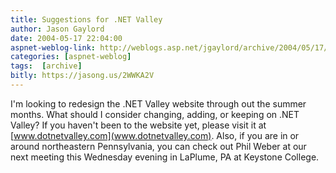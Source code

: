 ```yaml
---
title: Suggestions for .NET Valley
author: Jason Gaylord
date: 2004-05-17 22:04:00
aspnet-weblog-link: http://weblogs.asp.net/jgaylord/archive/2004/05/17/133731.aspx
categories: [aspnet-weblog]
tags:  [archive]
bitly: https://jasong.us/2WWKA2V
---
```


I'm looking to redesign the .NET Valley website through out the summer months. What should I consider changing, adding, or keeping on .NET Valley? If you haven't been to the website yet, please visit it at [www.dotnetvalley.com](www.dotnetvalley.com). Also, if you are in or around northeastern Pennsylvania, you can check out Phil Weber at our next meeting this Wednesday evening in LaPlume, PA at Keystone College.